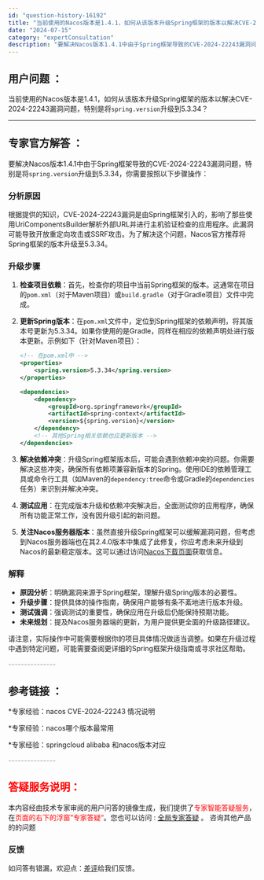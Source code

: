 ```yaml
---
id: "question-history-16192"
title: "当前使用的Nacos版本是1.4.1，如何从该版本升级Spring框架的版本以解决CVE-2024-222"
date: "2024-07-15"
category: "expertConsultation"
description: "要解决Nacos版本1.4.1中由于Spring框架导致的CVE-2024-22243漏洞问题，特别是将`spring.version`升级到5.3.34，你需要按照以下步骤操作：### 分析原因根据提供的知识，CVE-2024-22243漏洞是由Spring框架引入的，影响了那些使用UriComp"
---
```


## 用户问题 ： 
 当前使用的Nacos版本是1.4.1，如何从该版本升级Spring框架的版本以解决CVE-2024-22243漏洞问题，特别是将`spring.version`升级到5.3.34？  

---------------
## 专家官方解答 ：

要解决Nacos版本1.4.1中由于Spring框架导致的CVE-2024-22243漏洞问题，特别是将`spring.version`升级到5.3.34，你需要按照以下步骤操作：

### 分析原因
根据提供的知识，CVE-2024-22243漏洞是由Spring框架引入的，影响了那些使用UriComponentsBuilder解析外部URL并进行主机验证检查的应用程序。此漏洞可能导致开放重定向攻击或SSRF攻击。为了解决这个问题，Nacos官方推荐将Spring框架的版本升级至5.3.34。

### 升级步骤
1. **检查项目依赖**：首先，检查你的项目中当前Spring框架的版本。这通常在项目的`pom.xml`（对于Maven项目）或`build.gradle`（对于Gradle项目）文件中完成。

2. **更新Spring版本**：在`pom.xml`文件中，定位到Spring框架的依赖声明，将其版本号更新为5.3.34。如果你使用的是Gradle，同样在相应的依赖声明处进行版本更新。示例如下（针对Maven项目）：
   ```xml
   <!-- 在pom.xml中 -->
   <properties>
       <spring.version>5.3.34</spring.version>
   </properties>
   
   <dependencies>
       <dependency>
           <groupId>org.springframework</groupId>
           <artifactId>spring-context</artifactId>
           <version>${spring.version}</version>
       </dependency>
       <!-- 其他Spring相关依赖也应更新版本 -->
   </dependencies>
   ```

3. **解决依赖冲突**：升级Spring框架版本后，可能会遇到依赖冲突的问题。你需要解决这些冲突，确保所有依赖项兼容新版本的Spring。使用IDE的依赖管理工具或命令行工具（如Maven的`dependency:tree`命令或Gradle的`dependencies`任务）来识别并解决冲突。

4. **测试应用**：在完成版本升级和依赖冲突解决后，全面测试你的应用程序，确保所有功能正常工作，没有因升级引起的新问题。

5. **关注Nacos服务器版本**：虽然直接升级Spring框架可以缓解漏洞问题，但考虑到Nacos服务器端也在其2.4.0版本中集成了此修复，你应考虑未来升级到Nacos的最新稳定版本。这可以通过访问[Nacos下载页面](https://nacos.io/download/nacos-server/)获取信息。

### 解释
- **原因分析**：明确漏洞来源于Spring框架，理解升级Spring版本的必要性。
- **升级步骤**：提供具体的操作指南，确保用户能够有条不紊地进行版本升级。
- **测试强调**：强调测试的重要性，确保应用在升级后仍能保持预期功能。
- **未来规划**：提及Nacos服务器端的更新，为用户提供更全面的升级路径建议。

请注意，实际操作中可能需要根据你的项目具体情况做适当调整。如果在升级过程中遇到特定问题，可能需要查阅更详细的Spring框架升级指南或寻求社区帮助。


<font color="#949494">---------------</font> 


## 参考链接 ：

*专家经验：nacos CVE-2024-22243 情况说明 
 
 *专家经验：nacos哪个版本最常用 
 
 *专家经验：springcloud alibaba 和nacos版本对应 


 <font color="#949494">---------------</font> 
 


## <font color="#FF0000">答疑服务说明：</font> 

本内容经由技术专家审阅的用户问答的镜像生成，我们提供了<font color="#FF0000">专家智能答疑服务</font>，在<font color="#FF0000">页面的右下的浮窗”专家答疑“</font>。您也可以访问 : [全局专家答疑](https://answer.opensource.alibaba.com/docs/intro) 。 咨询其他产品的的问题

### 反馈
如问答有错漏，欢迎点：[差评](https://ai.nacos.io/user/feedbackByEnhancerGradePOJOID?enhancerGradePOJOId=16202)给我们反馈。
